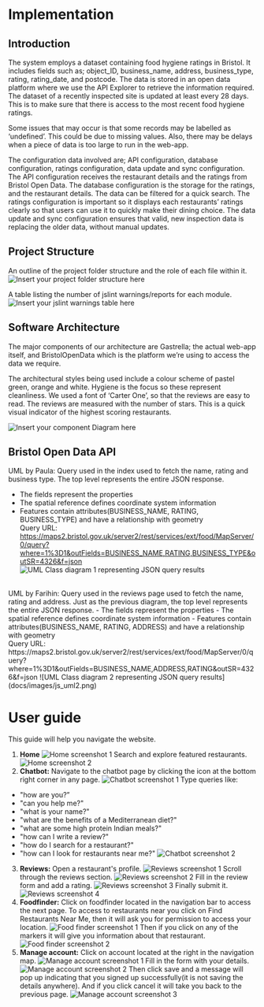 # Implementation

## Introduction
The system employs a dataset containing food hygiene ratings in Bristol.  It includes fields such as; object_ID, business_name, address, business_type, rating, rating_date, and postcode.  The data is stored in an open data platform where we use the API Explorer to retrieve the information required.  The dataset of a recently inspected site is updated at least every 28 days. This is to make sure that there is access to the most recent food hygiene ratings. 

Some issues that may occur is that some records may be labelled as ‘undefined’. This could be due to missing values. Also, there may be delays when a piece of data is too large to run in the web-app. 

The configuration data involved are; API configuration, database configuration, ratings configuration, data update and sync configuration. The API configuration receives the restaurant details and the ratings from Bristol Open Data. The database configuration is the storage for the ratings, and the restaurant details. The data can be filtered for a quick search. The ratings configuration is important so it displays each restaurants’ ratings clearly so that users can use it to quickly make their dining choice. The data update and sync configuration ensures that valid, new inspection data is replacing the older data, without manual updates. 

## Project Structure
An outline of the project folder structure and the role of each file within it.
![Insert your project folder structure here](images/folders.png)

A table listing the number of jslint warnings/reports for each module.
![Insert your jslint warnings table here](images/jslintwarningss.png)

## Software Architecture
The major components of our architecture are Gastrella; the actual web-app itself, and BristolOpenData which is the platform we’re using to access the data we require. 

The architectural styles being used include a colour scheme of pastel green, orange and white. Hygiene is the focus so these represent cleanliness. We used a font of ‘Carter One’, so that the reviews are easy to read. The reviews are measured with the number of stars. This is a quick visual indicator of the highest scoring restaurants. 

![Insert your component Diagram here](images/componentdiagram.png)

## Bristol Open Data API
UML by Paula: Query used in the index used to fetch the name, rating and business type. The top level represents the entire JSON response.
- The fields represent the properties
- The spatial reference defines coordinate system information
- Features contain attributes(BUSINESS_NAME, RATING, BUSINESS_TYPE) and have a relationship with geometry <br>
Query URL: https://maps2.bristol.gov.uk/server2/rest/services/ext/food/MapServer/0/query?where=1%3D1&outFields=BUSINESS_NAME,RATING,BUSINESS_TYPE&outSR=4326&f=json
![UML Class diagram 1 representing JSON query results](images/js_uml.png)
<br>
UML by Farihin: Query used in the reviews page used to fetch the name, rating and address. Just as the previous diagram, the top level represents the entire JSON response.
- The fields represent the properties
- The spatial reference defines coordinate system information
- Features contain attributes(BUSINESS_NAME, RATING, ADDRESS) and have a relationship with geometry <br>
Query URL: https://maps2.bristol.gov.uk/server2/rest/services/ext/food/MapServer/0/query?where=1%3D1&outFields=BUSINESS_NAME,ADDRESS,RATING&outSR=4326&f=json
![UML Class diagram 2 representing JSON query results](docs/images/js_uml2.png)

# User guide
This guide will help you navigate the website.
1. <b>Home</b>
![Home screenshot 1](images/home_ss1.png)
Search and explore featured restaurants.
![Home screenshot 2](images/home_ss2.png)
2. <b>Chatbot:</b> Navigate to the chatbot page by clicking the icon at the bottom right corner in any page.
![Chatbot screenshot 1](images/chatbot_ss1.png)
Type queries like:
- "how are you?”
- "can you help me?"
- "what is your name?"
- "what are the benefits of a Mediterranean diet?"
- "what are some high protein Indian meals?"
- "how can I write a review?"
- "how do I search for a restaurant?"
- "how can I look for restaurants near me?"
![Chatbot screenshot 2](images/chatbot_ss2.png)
3. <b>Reviews:</b> Open a restaurant's profile.
![Reviews screenshot 1](images/reviews_ss1.png)
Scroll through the reviews section.
![Reviews screenshot 2](images/reviews_ss2.png)
Fill in the review form and add a rating.
![Reviews screenshot 3](images/reviews_ss3.png)
Finally submit it.
![Reviews screenshot 4](images/reviews_ss4.png)
4. <b>Foodfinder:</b> Click on foodfinder located in the navigation bar to access the next page. To access to restaurants near you click on Find Restaurants Near Me, then it will ask you for permission to access your location. 
![Food finder screenshot 1](images/foodfinder_ss1.png)
Then if you click on any of the markers it will give you information about that restaurant.
![Food finder screenshot 2](images/foodfinder_ss2.png)
5. <b>Manage account:</b> Click on account located at the right in the navigation map.
![Manage account screenshot 1](images/manageaccount_ss1.png)
Fill in the form with your details.
![Manage account screenshot 2](images/manageaccount_ss2.png)
Then click save and a message will pop up indicating that you signed up successfully(it is not saving the details anywhere). And if you click cancel it will take you back to the previous page.
![Manage account screenshot 3](images/manageaccount_ss3.png)
